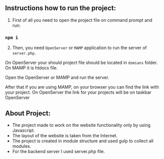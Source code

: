 ## Instructions how to run the project:

1. First of all you need to open the project file on command prompt and run:

### `npm i`

2. Then, you need `OpenServer` or `MAMP` application to run the server of `server.php`. 

On OpenServer your should project file should be located in `domians` folder. 
On MAMP it is htdocs file. 

Open the OpenServer or MAMP and run the server. 

After that if you are using MAMP, on your browser you can find the link with your project. 
On OpenServer the link for your projects will be on taskbar OpenServer

## About Project:

 - The project made to work on the website functionality only by using Javascript. 
 - The layout of the website is taken from the Internet.
 - The project is created in module structure and used gulp to collect all modules.
 - For the backend server I used server.php file.


